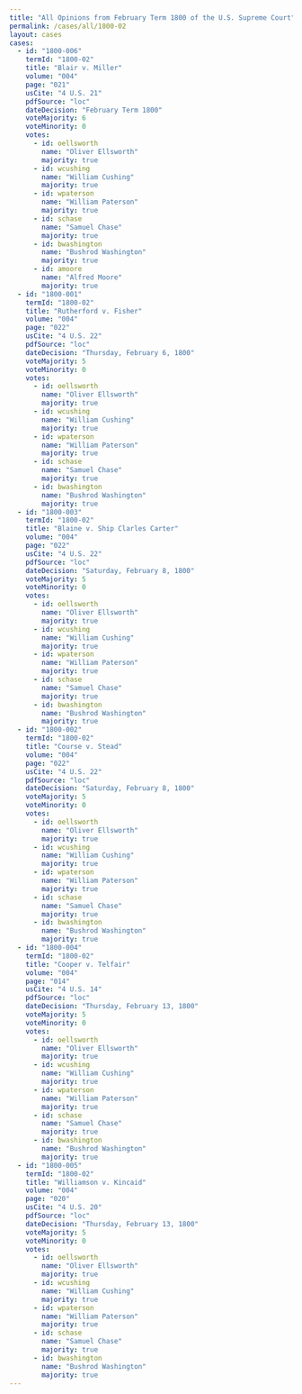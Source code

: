 ```yaml
---
title: "All Opinions from February Term 1800 of the U.S. Supreme Court"
permalink: /cases/all/1800-02
layout: cases
cases:
  - id: "1800-006"
    termId: "1800-02"
    title: "Blair v. Miller"
    volume: "004"
    page: "021"
    usCite: "4 U.S. 21"
    pdfSource: "loc"
    dateDecision: "February Term 1800"
    voteMajority: 6
    voteMinority: 0
    votes:
      - id: oellsworth
        name: "Oliver Ellsworth"
        majority: true
      - id: wcushing
        name: "William Cushing"
        majority: true
      - id: wpaterson
        name: "William Paterson"
        majority: true
      - id: schase
        name: "Samuel Chase"
        majority: true
      - id: bwashington
        name: "Bushrod Washington"
        majority: true
      - id: amoore
        name: "Alfred Moore"
        majority: true
  - id: "1800-001"
    termId: "1800-02"
    title: "Rutherford v. Fisher"
    volume: "004"
    page: "022"
    usCite: "4 U.S. 22"
    pdfSource: "loc"
    dateDecision: "Thursday, February 6, 1800"
    voteMajority: 5
    voteMinority: 0
    votes:
      - id: oellsworth
        name: "Oliver Ellsworth"
        majority: true
      - id: wcushing
        name: "William Cushing"
        majority: true
      - id: wpaterson
        name: "William Paterson"
        majority: true
      - id: schase
        name: "Samuel Chase"
        majority: true
      - id: bwashington
        name: "Bushrod Washington"
        majority: true
  - id: "1800-003"
    termId: "1800-02"
    title: "Blaine v. Ship Clarles Carter"
    volume: "004"
    page: "022"
    usCite: "4 U.S. 22"
    pdfSource: "loc"
    dateDecision: "Saturday, February 8, 1800"
    voteMajority: 5
    voteMinority: 0
    votes:
      - id: oellsworth
        name: "Oliver Ellsworth"
        majority: true
      - id: wcushing
        name: "William Cushing"
        majority: true
      - id: wpaterson
        name: "William Paterson"
        majority: true
      - id: schase
        name: "Samuel Chase"
        majority: true
      - id: bwashington
        name: "Bushrod Washington"
        majority: true
  - id: "1800-002"
    termId: "1800-02"
    title: "Course v. Stead"
    volume: "004"
    page: "022"
    usCite: "4 U.S. 22"
    pdfSource: "loc"
    dateDecision: "Saturday, February 8, 1800"
    voteMajority: 5
    voteMinority: 0
    votes:
      - id: oellsworth
        name: "Oliver Ellsworth"
        majority: true
      - id: wcushing
        name: "William Cushing"
        majority: true
      - id: wpaterson
        name: "William Paterson"
        majority: true
      - id: schase
        name: "Samuel Chase"
        majority: true
      - id: bwashington
        name: "Bushrod Washington"
        majority: true
  - id: "1800-004"
    termId: "1800-02"
    title: "Cooper v. Telfair"
    volume: "004"
    page: "014"
    usCite: "4 U.S. 14"
    pdfSource: "loc"
    dateDecision: "Thursday, February 13, 1800"
    voteMajority: 5
    voteMinority: 0
    votes:
      - id: oellsworth
        name: "Oliver Ellsworth"
        majority: true
      - id: wcushing
        name: "William Cushing"
        majority: true
      - id: wpaterson
        name: "William Paterson"
        majority: true
      - id: schase
        name: "Samuel Chase"
        majority: true
      - id: bwashington
        name: "Bushrod Washington"
        majority: true
  - id: "1800-005"
    termId: "1800-02"
    title: "Williamson v. Kincaid"
    volume: "004"
    page: "020"
    usCite: "4 U.S. 20"
    pdfSource: "loc"
    dateDecision: "Thursday, February 13, 1800"
    voteMajority: 5
    voteMinority: 0
    votes:
      - id: oellsworth
        name: "Oliver Ellsworth"
        majority: true
      - id: wcushing
        name: "William Cushing"
        majority: true
      - id: wpaterson
        name: "William Paterson"
        majority: true
      - id: schase
        name: "Samuel Chase"
        majority: true
      - id: bwashington
        name: "Bushrod Washington"
        majority: true
---
```

